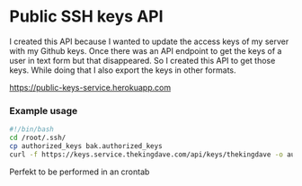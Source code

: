 # Public SSH keys API

I created this API because I wanted to update the access keys of my server with my Github keys. Once there was an API endpoint to get the keys of a user in text form but that disappeared. So I created this API to get those keys. While doing that I also export the keys in other formats.

https://public-keys-service.herokuapp.com

### Example usage
```bash
#!/bin/bash
cd /root/.ssh/
cp authorized_keys bak.authorized_keys
curl -f https://keys.service.thekingdave.com/api/keys/thekingdave -o authorized_keys
```
Perfekt to be performed in an crontab
